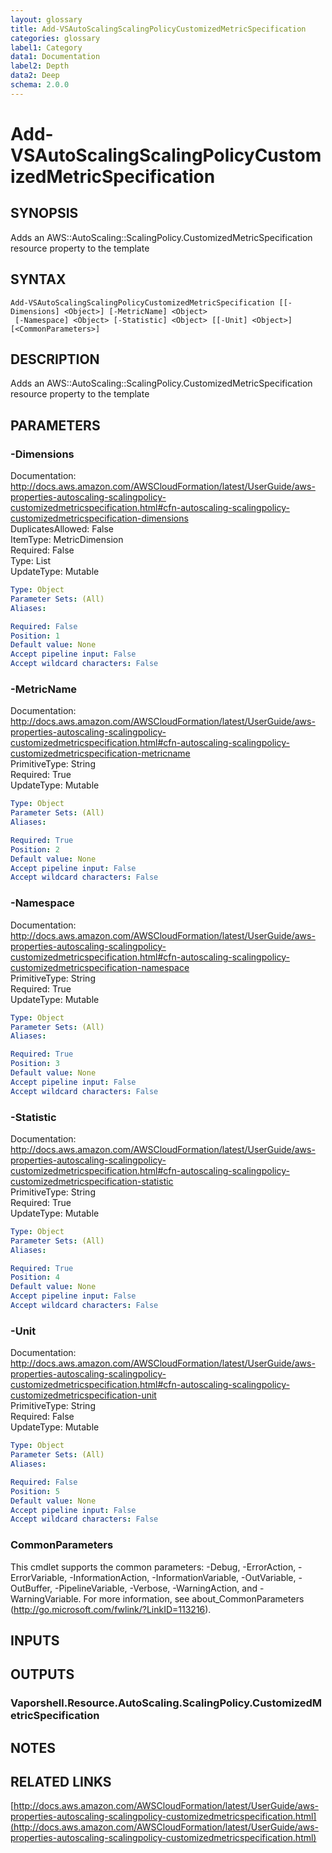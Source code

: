```yaml
---
layout: glossary
title: Add-VSAutoScalingScalingPolicyCustomizedMetricSpecification
categories: glossary
label1: Category
data1: Documentation
label2: Depth
data2: Deep
schema: 2.0.0
---
```


# Add-VSAutoScalingScalingPolicyCustomizedMetricSpecification

## SYNOPSIS
Adds an AWS::AutoScaling::ScalingPolicy.CustomizedMetricSpecification resource property to the template

## SYNTAX

```
Add-VSAutoScalingScalingPolicyCustomizedMetricSpecification [[-Dimensions] <Object>] [-MetricName] <Object>
 [-Namespace] <Object> [-Statistic] <Object> [[-Unit] <Object>] [<CommonParameters>]
```

## DESCRIPTION
Adds an AWS::AutoScaling::ScalingPolicy.CustomizedMetricSpecification resource property to the template

## PARAMETERS

### -Dimensions
Documentation: http://docs.aws.amazon.com/AWSCloudFormation/latest/UserGuide/aws-properties-autoscaling-scalingpolicy-customizedmetricspecification.html#cfn-autoscaling-scalingpolicy-customizedmetricspecification-dimensions    
DuplicatesAllowed: False    
ItemType: MetricDimension    
Required: False    
Type: List    
UpdateType: Mutable

```yaml
Type: Object
Parameter Sets: (All)
Aliases:

Required: False
Position: 1
Default value: None
Accept pipeline input: False
Accept wildcard characters: False
```

### -MetricName
Documentation: http://docs.aws.amazon.com/AWSCloudFormation/latest/UserGuide/aws-properties-autoscaling-scalingpolicy-customizedmetricspecification.html#cfn-autoscaling-scalingpolicy-customizedmetricspecification-metricname    
PrimitiveType: String    
Required: True    
UpdateType: Mutable

```yaml
Type: Object
Parameter Sets: (All)
Aliases:

Required: True
Position: 2
Default value: None
Accept pipeline input: False
Accept wildcard characters: False
```

### -Namespace
Documentation: http://docs.aws.amazon.com/AWSCloudFormation/latest/UserGuide/aws-properties-autoscaling-scalingpolicy-customizedmetricspecification.html#cfn-autoscaling-scalingpolicy-customizedmetricspecification-namespace    
PrimitiveType: String    
Required: True    
UpdateType: Mutable

```yaml
Type: Object
Parameter Sets: (All)
Aliases:

Required: True
Position: 3
Default value: None
Accept pipeline input: False
Accept wildcard characters: False
```

### -Statistic
Documentation: http://docs.aws.amazon.com/AWSCloudFormation/latest/UserGuide/aws-properties-autoscaling-scalingpolicy-customizedmetricspecification.html#cfn-autoscaling-scalingpolicy-customizedmetricspecification-statistic    
PrimitiveType: String    
Required: True    
UpdateType: Mutable

```yaml
Type: Object
Parameter Sets: (All)
Aliases:

Required: True
Position: 4
Default value: None
Accept pipeline input: False
Accept wildcard characters: False
```

### -Unit
Documentation: http://docs.aws.amazon.com/AWSCloudFormation/latest/UserGuide/aws-properties-autoscaling-scalingpolicy-customizedmetricspecification.html#cfn-autoscaling-scalingpolicy-customizedmetricspecification-unit    
PrimitiveType: String    
Required: False    
UpdateType: Mutable

```yaml
Type: Object
Parameter Sets: (All)
Aliases:

Required: False
Position: 5
Default value: None
Accept pipeline input: False
Accept wildcard characters: False
```

### CommonParameters
This cmdlet supports the common parameters: -Debug, -ErrorAction, -ErrorVariable, -InformationAction, -InformationVariable, -OutVariable, -OutBuffer, -PipelineVariable, -Verbose, -WarningAction, and -WarningVariable.
For more information, see about_CommonParameters (http://go.microsoft.com/fwlink/?LinkID=113216).

## INPUTS

## OUTPUTS

### Vaporshell.Resource.AutoScaling.ScalingPolicy.CustomizedMetricSpecification

## NOTES

## RELATED LINKS

[http://docs.aws.amazon.com/AWSCloudFormation/latest/UserGuide/aws-properties-autoscaling-scalingpolicy-customizedmetricspecification.html](http://docs.aws.amazon.com/AWSCloudFormation/latest/UserGuide/aws-properties-autoscaling-scalingpolicy-customizedmetricspecification.html)

